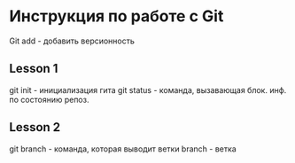 # Инструкция по работе с Git
Git add - добавить версионность


## Lesson 1


git init - инициализация гита
git status - команда, вызавающая блок. инф. по состоянию репоз.
## Lesson 2
git branch - команда, которая выводит ветки
branch - ветка